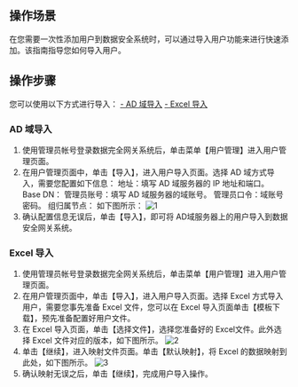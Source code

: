 ## 操作场景
在您需要一次性添加用户到数据安全系统时，可以通过导入用户功能来进行快速添加。该指南指导您如何导入用户。


## 操作步骤
您可以使用以下方式进行导入：
[- AD 域导入](#AD)
[- Excel 导入](#Excel)

<a id="AD"></a>
### AD 域导入
1. 使用管理员帐号登录数据完全网关系统后，单击菜单【用户管理】进入用户管理页面。
2. 在用户管理页面中，单击【导入】，进入用户导入页面。选择 AD 域方式导入，需要您配置如下信息：
地址：填写 AD 域服务器的 IP 地址和端口。
Base DN：
管理员账号：填写 AD 域服务器的域账号。
管理员口令：域账号密码。
组归属节点：
如下图所示：
![1](https://main.qcloudimg.com/raw/23c3bb9c1e6020cd811bd5fb8327c149.png)
3. 确认配置信息无误后，单击【导入】，即可将 AD域服务器上的用户导入到数据安全网关系统。

<a id="Excel"></a>
### Excel 导入
1. 使用管理员帐号登录数据完全网关系统后，单击菜单【用户管理】进入用户管理页面。
2. 在用户管理页面中，单击【导入】，进入用户导入页面。选择 Excel 方式导入用户，需要您事先准备 Excel 文件，您可以在 Excel 导入页面单击【模板下载】，预先准备配置好用户文件。
2. 在 Excel 导入页面，单击【选择文件】，选择您准备好的 Excel文件。此外选择 Excel 文件对应的版本，如下图所示。
![2](https://main.qcloudimg.com/raw/a458c9a877b69448e0cd690347c488ec.png) 
3. 单击【继续】，进入映射文件页面。单击【默认映射】，将 Excel 的数据映射到此处，如下图所示。
![3](https://main.qcloudimg.com/raw/6b7bb0428ad76b5a8c53e7cec269f757.png)
4. 确认映射无误之后，单击【继续】，完成用户导入操作。
